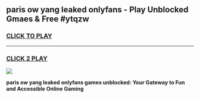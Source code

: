 
## paris ow yang leaked onlyfans - Play Unblocked Gmaes & Free #ytqzw
<h3>
<a href="https://news.freeplayer.one?title=paris_ow_yang_leaked_onlyfans&ref=03M">CLICK TO PLAY</a></h3>
<hr>

<h3>
<a href="https://news.freeplayer.one?title=paris_ow_yang_leaked_onlyfans&ref=03M">CLICK 2 PLAY</a>
  
</h3>

<a href="https://news.freeplayer.one?title=paris_ow_yang_leaked_onlyfans&ref=03M"><img src="https://clearcache.store/games.png"></a>


**paris ow yang leaked onlyfans games unblocked: Your Gateway to Fun and Accessible Online Gaming**
